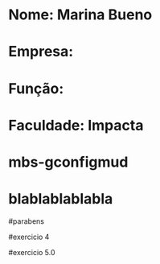 # Nome: Marina Bueno
# Empresa: 
# Função:
# Faculdade: Impacta

# mbs-gconfigmud

# blablablablabla

#parabens

#exercicio 4

#exercicio 5.0
